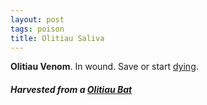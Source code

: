 ```yaml
---
layout: post
tags: poison
title: Olitiau Saliva
---
```


<span class="alchemy"> **Olitiau Venom**. In wound. Save or start [dying](/2020/11/10/extra-rules/#conditions). </span>

##### Harvested from a [Olitiau Bat](/monsters/bat-olitiau)

